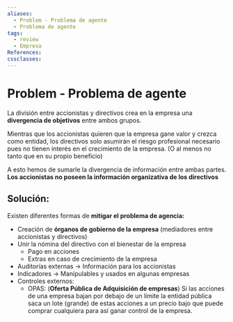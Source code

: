 ```yaml
---
aliases:
  - Problem - Problema de agente
  - Problema de agente
tags:
  - review
  - Empresa
References: 
cssclasses:
---
```

# Problem - Problema de agente
La división entre accionistas y directivos crea en la empresa una **divergencia de objetivos** entre ambos grupos. 

Mientras que los accionistas quieren que la empresa gane valor y crezca como entidad, los directivos solo asumirán el riesgo profesional necesario pues no tienen interés en el crecimiento de la empresa. (O al menos no tanto que en su propio beneficio)

A esto hemos de sumarle la divergencia de información entre ambas partes. **Los accionistas no poseen la información organizativa de los directivos**

## Solución: 
Existen diferentes formas de **mitigar el problema de agencia:**
+ Creación de **órganos de gobierno de la empresa** (mediadores entre accionistas y directivos)
+ Unir la nómina del directivo con el bienestar de la empresa
	+ Pago en acciones 
	+ Extras en caso de crecimiento de la empresa
+ Auditorías externas → Información para los accionistas
+ Indicadores → Manipulables y usados en algunas empresas
+ Controles externos: 
	+ OPAS: (**Oferta Pública de Adquisición de empresas**) Si las acciones de una empresa bajan por debajo de un límite la entidad pública saca un lote (grande) de estas acciones a un precio bajo que puede comprar cualquiera para así ganar control de la empresa. 